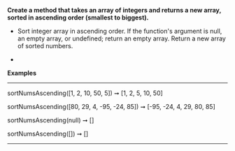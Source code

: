 **Create a method that takes an array of integers and returns a new array, sorted in ascending order (smallest to biggest).**


- Sort integer array in ascending order.
If the function's argument is null, an empty array, or undefined; return an empty array.
Return a new array of sorted numbers.
*

**Examples**
***
sortNumsAscending([1, 2, 10, 50, 5]) ➞ [1, 2, 5, 10, 50]

sortNumsAscending([80, 29, 4, -95, -24, 85]) ➞ [-95, -24, 4, 29, 80, 85]

sortNumsAscending(null) ➞ []

sortNumsAscending([]) ➞ []
***

